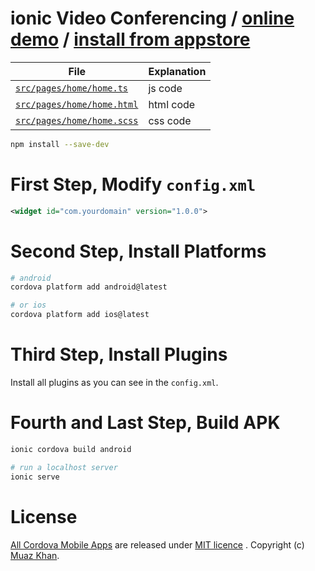 # ionic Video Conferencing / [online demo](https://rtcmulticonnection.herokuapp.com/demos/Video-Conferencing.html) / [install from appstore](https://play.google.com/store/apps/details?id=com.ionic.conference)

| File        | Explanation |
| ------------- |-------------|
| [`src/pages/home/home.ts`](https://github.com/muaz-khan/cordova-mobile-apps/tree/master/video-conference-ionic/src/pages/home/home.ts) | js code |
| [`src/pages/home/home.html`](https://github.com/muaz-khan/cordova-mobile-apps/tree/master/video-conference-ionic/src/pages/home/home.html) | html code |
| [`src/pages/home/home.scss`](https://github.com/muaz-khan/cordova-mobile-apps/tree/master/video-conference-ionic/src/pages/home/home.scss) | css code |

```sh
npm install --save-dev
```

# First Step, Modify `config.xml`

```xml
<widget id="com.yourdomain" version="1.0.0">
```

# Second Step, Install Platforms

```sh
# android
cordova platform add android@latest

# or ios
cordova platform add ios@latest
```

# Third Step, Install Plugins

Install all plugins as you can see in the `config.xml`.

# Fourth and Last Step, Build APK

```sh
ionic cordova build android

# run a localhost server
ionic serve
```

# License

[All Cordova Mobile Apps](https://github.com/muaz-khan/cordova-mobile-apps) are released under [MIT licence](https://www.webrtc-experiment.com/licence/) . Copyright (c) [Muaz Khan](https://plus.google.com/+MuazKhan).

